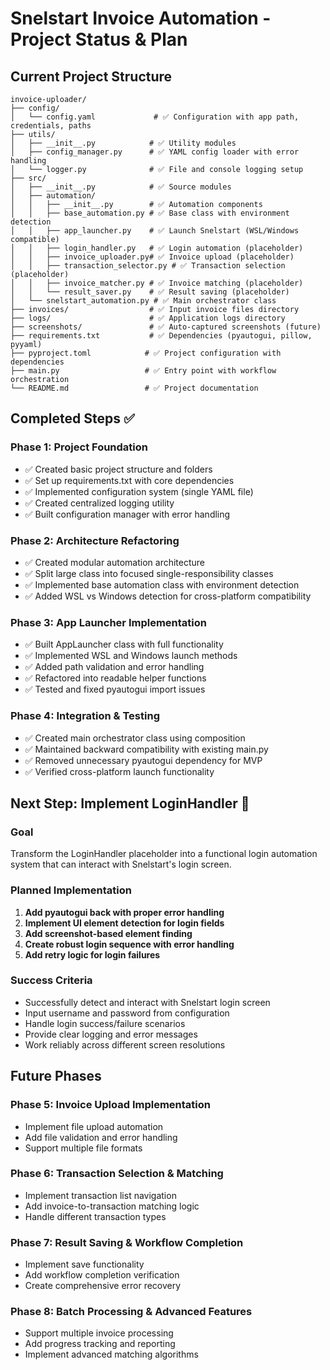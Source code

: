 # Snelstart Invoice Automation - Project Status & Plan

## Current Project Structure
```
invoice-uploader/
├── config/
│   └── config.yaml             # ✅ Configuration with app path, credentials, paths
├── utils/
│   ├── __init__.py            # ✅ Utility modules
│   ├── config_manager.py      # ✅ YAML config loader with error handling
│   └── logger.py              # ✅ File and console logging setup
├── src/
│   ├── __init__.py            # ✅ Source modules
│   ├── automation/
│   │   ├── __init__.py        # ✅ Automation components
│   │   ├── base_automation.py # ✅ Base class with environment detection
│   │   ├── app_launcher.py    # ✅ Launch Snelstart (WSL/Windows compatible)
│   │   ├── login_handler.py   # ✅ Login automation (placeholder)
│   │   ├── invoice_uploader.py# ✅ Invoice upload (placeholder)
│   │   ├── transaction_selector.py # ✅ Transaction selection (placeholder)
│   │   ├── invoice_matcher.py # ✅ Invoice matching (placeholder)
│   │   └── result_saver.py    # ✅ Result saving (placeholder)
│   └── snelstart_automation.py # ✅ Main orchestrator class
├── invoices/                  # ✅ Input invoice files directory
├── logs/                      # ✅ Application logs directory
├── screenshots/               # ✅ Auto-captured screenshots (future)
├── requirements.txt           # ✅ Dependencies (pyautogui, pillow, pyyaml)
├── pyproject.toml            # ✅ Project configuration with dependencies
├── main.py                   # ✅ Entry point with workflow orchestration
└── README.md                 # ✅ Project documentation
```

## Completed Steps ✅

### Phase 1: Project Foundation
- ✅ Created basic project structure and folders
- ✅ Set up requirements.txt with core dependencies
- ✅ Implemented configuration system (single YAML file)
- ✅ Created centralized logging utility
- ✅ Built configuration manager with error handling

### Phase 2: Architecture Refactoring
- ✅ Created modular automation architecture
- ✅ Split large class into focused single-responsibility classes
- ✅ Implemented base automation class with environment detection
- ✅ Added WSL vs Windows detection for cross-platform compatibility

### Phase 3: App Launcher Implementation
- ✅ Built AppLauncher class with full functionality
- ✅ Implemented WSL and Windows launch methods
- ✅ Added path validation and error handling
- ✅ Refactored into readable helper functions
- ✅ Tested and fixed pyautogui import issues

### Phase 4: Integration & Testing
- ✅ Created main orchestrator class using composition
- ✅ Maintained backward compatibility with existing main.py
- ✅ Removed unnecessary pyautogui dependency for MVP
- ✅ Verified cross-platform launch functionality

## Next Step: Implement LoginHandler 🎯

### Goal
Transform the LoginHandler placeholder into a functional login automation system that can interact with Snelstart's login screen.

### Planned Implementation
1. **Add pyautogui back with proper error handling**
2. **Implement UI element detection for login fields**
3. **Add screenshot-based element finding**
4. **Create robust login sequence with error handling**
5. **Add retry logic for login failures**

### Success Criteria
- Successfully detect and interact with Snelstart login screen
- Input username and password from configuration
- Handle login success/failure scenarios
- Provide clear logging and error messages
- Work reliably across different screen resolutions

## Future Phases

### Phase 5: Invoice Upload Implementation
- Implement file upload automation
- Add file validation and error handling
- Support multiple file formats

### Phase 6: Transaction Selection & Matching
- Implement transaction list navigation
- Add invoice-to-transaction matching logic
- Handle different transaction types

### Phase 7: Result Saving & Workflow Completion
- Implement save functionality
- Add workflow completion verification
- Create comprehensive error recovery

### Phase 8: Batch Processing & Advanced Features
- Support multiple invoice processing
- Add progress tracking and reporting
- Implement advanced matching algorithms
